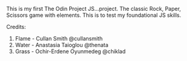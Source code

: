 This is my first The Odin Project JS...project. The classic Rock, Paper, Scissors game with elements. This is to test my foundational JS skills. 

Credits:
1. Flame - Cullan Smith @cullansmith
2. Water - Anastasia Taioglou @thenata
3. Grass - Ochir-Erdene Oyunmedeg @chiklad
